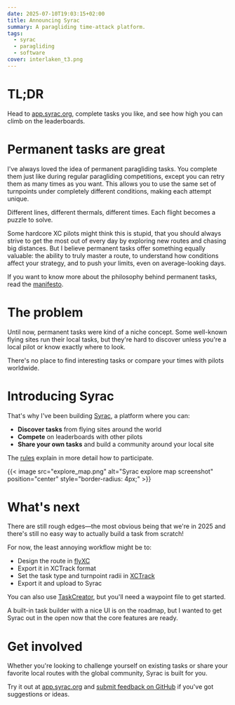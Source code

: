 ```yaml
---
date: 2025-07-10T19:03:15+02:00
title: Announcing Syrac
summary: A paragliding time-attack platform.
tags:
  - syrac
  - paragliding
  - software
cover: interlaken_t3.png
---
```


# TL;DR

Head to [app.syrac.org](https://app.syrac.org), complete tasks you like, and see how high you can climb on the leaderboards.

# Permanent tasks are great

I've always loved the idea of permanent paragliding tasks.
You complete them just like during regular paragliding competitions, except you can retry them as many times as you want.
This allows you to use the same set of turnpoints under completely different conditions, making each attempt unique.

Different lines, different thermals, different times. Each flight becomes a puzzle to solve.

Some hardcore XC pilots might think this is stupid, that you should always strive to get the most out of every day by exploring new routes and chasing big distances.
But I believe permanent tasks offer something equally valuable: the ability to truly master a route, to understand how conditions affect your strategy, and to push your limits, even on average-looking days.

If you want to know more about the philosophy behind permanent tasks, read the [manifesto](https://docs.syrac.org/manifesto).

# The problem

Until now, permanent tasks were kind of a niche concept.
Some well-known flying sites run their local tasks, but they're hard to discover unless you're a local pilot or know exactly where to look.

There's no place to find interesting tasks or compare your times with pilots worldwide.

# Introducing Syrac

That's why I've been building [Syrac](https://app.syrac.org), a platform where you can:

* **Discover tasks** from flying sites around the world
* **Compete** on leaderboards with other pilots
* **Share your own tasks** and build a community around your local site

The [rules](https://docs.syrac.org/rules) explain in more detail how to participate.

{{< image src="explore_map.png" alt="Syrac explore map screenshot" position="center" style="border-radius: 4px;" >}}

# What's next

There are still rough edges—the most obvious being that we're in 2025 and there's still no easy way to actually build a task from scratch!

For now, the least annoying workflow might be to:

* Design the route in [flyXC](https://flyxc.app/)
* Export it in XCTrack format
* Set the task type and turnpoint radii in [XCTrack](https://xctrack.org/)
* Export it and upload to Syrac

You can also use [TaskCreator](https://www.vololiberomontecucco.it/taskcreator/), but you'll need a waypoint file to get started.

A built-in task builder with a nice UI is on the roadmap, but I wanted to get Syrac out in the open now that the core features are ready.

# Get involved

Whether you're looking to challenge yourself on existing tasks or share your favorite local routes with the global community, Syrac is built for you.

Try it out at [app.syrac.org](https://app.syrac.org) and [submit feedback on GitHub](https://github.com/orgs/syrac-org/discussions/new/choose) if you've got suggestions or ideas.

